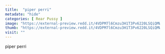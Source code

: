 ```yaml
---
title:  "piper perri"
metadate: "hide"
categories: [ Rear Pussy ]
image: "https://external-preview.redd.it/4VDPM7l6Cmzu3H1T3Pv6220LSQiQMWzYakRSr9IaCEo.jpg?auto=webp&s=44b6b2316c93e75c43426e4fe0f67d5c9665c461"
thumb: "https://external-preview.redd.it/4VDPM7l6Cmzu3H1T3Pv6220LSQiQMWzYakRSr9IaCEo.jpg?width=960&crop=smart&auto=webp&s=f4567d19703992464f387b39c1657c9438fc840f"
visit: ""
---
```

piper perri
